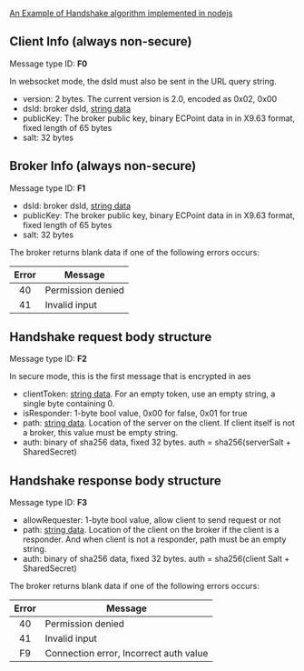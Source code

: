 
[An Example of Handshake algorithm implemented in nodejs](handshake-algorithm.node.js)

## Client Info (always non-secure)
Message type ID: **F0**

In websocket mode, the dsId must also be sent in the URL query string.

* version: 2 bytes. The current version is 2.0, encoded as 0x02, 0x00
* dsId: broker dsId, [string data](../common/dsa-binary-encoding.md#string-encoding)
* publicKey: The broker public key, binary ECPoint data in in X9.63 format, fixed length of 65 bytes
* salt: 32 bytes
<!--* encryption: 1 byte (0x00 = plain connection, 0x01 = aes256-ctr). Encryption is not needed for a secure TCP or WSS-->

## Broker Info (always non-secure)
Message type ID: **F1**

* dsId: broker dsId, [string data](../common/dsa-binary-encoding.md#string-encoding)
* publicKey: The broker public key, binary ECPoint data in in X9.63 format, fixed length of 65 bytes
* salt: 32 bytes

The broker returns blank data if one of the following errors occurs:

| Error| Message|
|:-------------:| ------------- |
| 40| Permission denied|
| 41| Invalid input| Protocol level|


## Handshake request body structure 
Message type ID: **F2**

In secure mode, this is the first message that is encrypted in aes

* clientToken: [string data](../common/dsa-binary-encoding.md#string-encoding). For an empty token, use an empty string, a single byte containing 0.
* isResponder: 1-byte bool value, 0x00 for false, 0x01 for true
* path: [string data](../common/dsa-binary-encoding.md#string-encoding). Location of the server on the client. If client itself is not a broker, this value must be empty string.
* auth: binary of sha256 data, fixed 32 bytes. auth = sha256(serverSalt + SharedSecret)


## Handshake response body structure
Message type ID: **F3**

* allowRequester: 1-byte bool value, allow client to send request or not
* path: [string data](../common/dsa-binary-encoding.md#string-encoding). Location of the client on the broker if the client is a responder. And when client is not a responder, path must be an empty string.
* auth: binary of sha256 data, fixed 32 bytes. auth = sha256(client Salt + SharedSecret)


The broker returns blank data if one of the following errors occurs:

| Error| Message|
|:-------------:| ------------- |
| 40| Permission denied|
| 41| Invalid input| Protocol level|
| F9 | Connection error, Incorrect auth value| 



